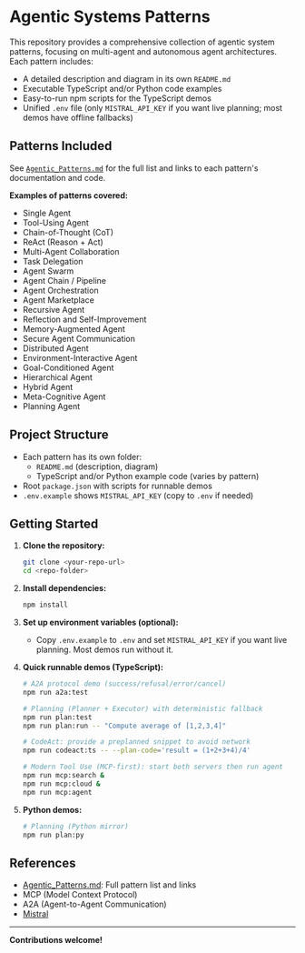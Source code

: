 # Agentic Systems Patterns

This repository provides a comprehensive collection of agentic system patterns, focusing on multi-agent and autonomous agent architectures. Each pattern includes:

- A detailed description and diagram in its own `README.md`
- Executable TypeScript and/or Python code examples
- Easy-to-run npm scripts for the TypeScript demos
- Unified `.env` file (only `MISTRAL_API_KEY` if you want live planning; most demos have offline fallbacks)

## Patterns Included

See [`Agentic_Patterns.md`](./Agentic_Patterns.md) for the full list and links to each pattern's documentation and code.

**Examples of patterns covered:**

- Single Agent
- Tool-Using Agent
- Chain-of-Thought (CoT)
- ReAct (Reason + Act)
- Multi-Agent Collaboration
- Task Delegation
- Agent Swarm
- Agent Chain / Pipeline
- Agent Orchestration
- Agent Marketplace
- Recursive Agent
- Reflection and Self-Improvement
- Memory-Augmented Agent
- Secure Agent Communication
- Distributed Agent
- Environment-Interactive Agent
- Goal-Conditioned Agent
- Hierarchical Agent
- Hybrid Agent
- Meta-Cognitive Agent
- Planning Agent

## Project Structure

- Each pattern has its own folder:
   - `README.md` (description, diagram)
   - TypeScript and/or Python example code (varies by pattern)
- Root `package.json` with scripts for runnable demos
- `.env.example` shows `MISTRAL_API_KEY` (copy to `.env` if needed)

## Getting Started

1. **Clone the repository:**

   ```sh
   git clone <your-repo-url>
   cd <repo-folder>
   ```
2. **Install dependencies:**

   ```sh
   npm install
   ```
3. **Set up environment variables (optional):**
   - Copy `.env.example` to `.env` and set `MISTRAL_API_KEY` if you want live planning. Most demos run without it.

4. **Quick runnable demos (TypeScript):**

   ```sh
   # A2A protocol demo (success/refusal/error/cancel)
   npm run a2a:test

   # Planning (Planner + Executor) with deterministic fallback
   npm run plan:test
   npm run plan:run -- "Compute average of [1,2,3,4]"

   # CodeAct: provide a preplanned snippet to avoid network
   npm run codeact:ts -- --plan-code='result = (1+2+3+4)/4'

   # Modern Tool Use (MCP-first): start both servers then run agent
   npm run mcp:search &
   npm run mcp:cloud &
   npm run mcp:agent
   ```

5. **Python demos:**

   ```sh
   # Planning (Python mirror)
   npm run plan:py
   ```

## References

- [Agentic_Patterns.md](./Agentic_Patterns.md): Full pattern list and links
- MCP (Model Context Protocol)
- A2A (Agent-to-Agent Communication)
- [Mistral](https://mistral.ai/)

---

**Contributions welcome!**
